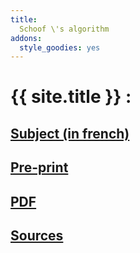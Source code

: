 ```yaml
---
title: 
  Schoof \'s algorithm
addons:
  style_goodies: yes
---
```


# {{ site.title }} :

## [Subject (in french)](http://defeo.lu/MA2-AlgoC/projects/schoof)

## [Pre-print](preprint)

## [PDF](rapport/Rapport.pdf)

## [Sources](https://github.com/danou/schoof/)
